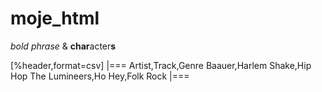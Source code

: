 # moje_html

*bold phrase* & **char**acter**s**

[%header,format=csv]
|===
Artist,Track,Genre
Baauer,Harlem Shake,Hip Hop
The Lumineers,Ho Hey,Folk Rock
|===
